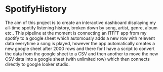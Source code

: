# SpotifyHistory

The aim of this project is to create an interactive dashboard displaying my all-time spotify listening history, broken down by song, artist, genre, album etc.. 
This pipeline at the moment is connecting an ITFFF app from my spotify to a google sheet which automously adds a new row with relevent data everytime a song is played, however the app automatically creates a new google sheet after 2000 rows and there for I have a script to convert the data from the google sheet to a CSV and then another to move the new CSV data into a google sheet (with unlimited row) which then connects directly to google looker studio. 
